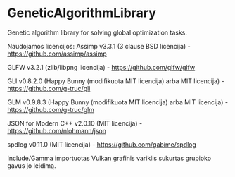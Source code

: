 # GeneticAlgorithmLibrary

Genetic algorithm library for solving global optimization tasks.

Naudojamos licencijos:
Assimp v3.3.1 (3 clause BSD licencija) - https://github.com/assimp/assimp

GLFW v3.2.1 (zlib/libpng licencija) - https://github.com/glfw/glfw

GLI v0.8.2.0 (Happy Bunny (modifikuota MIT licencija) arba MIT licencija) - https://github.com/g-truc/gli

GLM v0.9.8.3 (Happy Bunny (modifikuota MIT licencija) arba MIT licencija) - https://github.com/g-truc/glm

JSON for Modern C++ v2.0.10 (MIT licencija) - https://github.com/nlohmann/json

spdlog v0.11.0 (MIT licencija) - https://github.com/gabime/spdlog

Include/Gamma importuotas Vulkan grafinis variklis sukurtas grupioko gavus jo leidimą.
